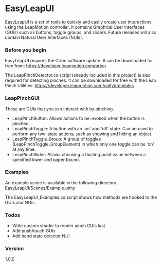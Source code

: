 # EasyLeapUI

EasyLeapUI is a set of tools to quickly and easily create user interactions
using the LeapMotion controller. It contains Graphical User Interfaces (GUIs)
such as buttons, toggle groups, and sliders. Future releases will also 
contain Natural User Interfaces (NUIs).

### Before you begin
EasyLeapUI requires the Orion software update. It can be downloaded for free from: https://developer.leapmotion.com/orion
    
The LeapPinchDetector.cs script (already included in this project) is also required for detecting pinches. It can be downloaded for free with the Leap Pinch Utilities:
https://developer.leapmotion.com/unity#modules

### LeapPinchGUI
These are GUIs that you can interact with by pinching.
- LeapPinchButton: 
  Allows actions to be invoked when the button is pinched.
- LeapPinchToggle:
  A button with an 'on' and 'off' state. Can be used to perform any 
  two-state actions, such as showing and hiding an object.
- LeapPinchToggle_Group:
  A group of toggles (LeapPinchToggle_GroupElement) in which only one 
  toggle can be 'on' at any time.
- LeapPinchSlider:
  Allows choosing a floating point value between a specified lower and
  upper bound.

### Examples
An example scene is available in the following directory:
EasyLeapUI/Scenes/Example.unity

The EasyLeapUI_Examples.cs script shows how methods are hooked to the GUIs
and NUIs.

### Todos
-   Write custom shader to render pinch GUIs last
-   Add push/touch GUIs
-   Add hand state detector NUI

### Version
1.0.0
